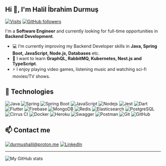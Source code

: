 ## Hi 👋, I'm Halil İbrahim Durmuş

[![Visits](https://visitor-badge.glitch.me/badge?page_id=halildurmus.halildurmus)](https://github.com/halildurmus)
[![GitHub followers](https://img.shields.io/github/followers/halildurmus.svg?style=social&label=Follow)](https://github.com/halildurmus?tab=followers)

I'm a **Software Engineer** and currently looking for full-time opportunities in **Backend Development**. 

- 💻 I’m currently improving my Backend Developer skills in **Java, Spring Boot, JavaScript, Node.js, Databases** etc.
- 👀 I want to learn **GraphQL, RabbitMQ, Kubernetes, Nest.js and TypeScript**.
- ⚡ I enjoy playing video games, listening music and watching sci-fi movies/TV shows.

## 🚀 Technologies

![Java](https://img.shields.io/badge/Java-ED8B00?style=for-the-badge&logo=java&logoColor=white)
![Spring](https://img.shields.io/badge/Spring-6DB33F?style=for-the-badge&logo=spring&logoColor=white)
![Spring Boot](https://img.shields.io/badge/Spring_Boot-F2F4F9?style=for-the-badge&logo=spring-boot)
![JavaScript](https://img.shields.io/badge/JavaScript-F7DF1E?style=for-the-badge&logo=javascript&logoColor=black)
![Nodejs](https://img.shields.io/badge/Node.js-43853D?style=for-the-badge&logo=node.js&logoColor=white)
![Jest](https://img.shields.io/badge/Jest-C21325?style=for-the-badge&logo=jest&logoColor=white)
![Dart](https://img.shields.io/badge/Dart-0175C2?style=for-the-badge&logo=dart&logoColor=white)
![Flutter](https://img.shields.io/badge/Flutter-02569B?style=for-the-badge&logo=flutter&logoColor=white)
![Firebase](https://img.shields.io/badge/firebase-ffca28?style=for-the-badge&logo=firebase&logoColor=black)
![MongoDB](https://img.shields.io/badge/MongoDB-4EA94B?style=for-the-badge&logo=mongodb&logoColor=white)
![Redis](https://img.shields.io/badge/redis-%23DD0031.svg?&style=for-the-badge&logo=redis&logoColor=white)
![Elasticsearch](https://img.shields.io/badge/Elastic_Search-005571?style=for-the-badge&logo=elasticsearch&logoColor=white)
![PostgreSQL](https://img.shields.io/badge/PostgreSQL-316192?style=for-the-badge&logo=postgresql&logoColor=white)
![Cirrus CI](https://img.shields.io/badge/Cirrus_CI-4051B5?style=for-the-badge&logo=cirrusci&logoColor=white)
![Docker](https://img.shields.io/badge/Docker-2CA5E0?style=for-the-badge&logo=docker&logoColor=white)
![Heroku](https://img.shields.io/badge/Heroku-430098?style=for-the-badge&logo=heroku&logoColor=white)
![Swagger](https://img.shields.io/badge/Swagger-85EA2D?style=for-the-badge&logo=Swagger&logoColor=white)
![Postman](https://img.shields.io/badge/Postman-FF6C37?style=for-the-badge&logo=Postman&logoColor=white)
![Git](https://img.shields.io/badge/Git-F05032?style=for-the-badge&logo=git&logoColor=white)
![GitHub](https://img.shields.io/badge/GitHub-100000?style=for-the-badge&logo=github&logoColor=white)

## 📫 Contact me

[![durmushalil@proton.me](https://img.shields.io/badge/Gmail-D14836?style=for-the-badge&logo=gmail&logoColor=white)](mailto:halildurmus97@gmail.com)
[![LinkedIn](https://img.shields.io/badge/LinkedIn-0077B5?style=for-the-badge&logo=linkedin&logoColor=white)](https://linkedin.com/in/halildurmus)
  
---

![My GitHub stats](https://github-readme-stats.vercel.app/api?username=halildurmus&count_private=true&show_icons=true&theme=radical)
